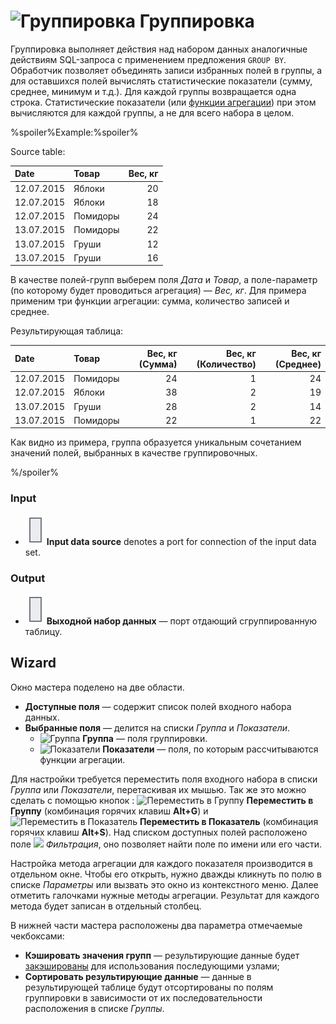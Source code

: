 # ![Группировка](../../images/icons/components/group-data_default.svg) Группировка

Группировка выполняет действия над набором данных аналогичные действиям SQL-запроса с применением предложения `GROUP BY`. Обработчик позволяет объединять записи избранных полей в группы, а для оставшихся полей вычислять статистические показатели (сумму, среднее, минимум и т.д.). Для каждой группы возвращается одна строка. Статистические показатели (или [функции агрегации](../func/aggregation-functions.md)) при этом вычисляются для каждой группы, а не для всего набора в целом.

%spoiler%Example:%spoiler%

Source table:

| Date | Товар | Вес, кг |
| :--- | :---- | ------: |
| 12.07.2015 | Яблоки | 20 |
| 12.07.2015 | Яблоки | 18 |
| 12.07.2015 | Помидоры | 24 |
| 13.07.2015 | Помидоры | 22 |
| 13.07.2015 | Груши | 12 |
| 13.07.2015 | Груши | 16 |

В качестве полей-групп выберем поля *Дата* и *Товар*, а поле-параметр (по которому будет проводиться агрегация) — *Вес, кг*. Для примера применим три функции агрегации: сумма, количество записей и среднее.

Результирующая таблица:

| Date | Товар | Вес, кг (Сумма) | Вес, кг (Количество) | Вес, кг (Среднее) |
| :--- | :---- | --------------: | -------------------: | ----------------: |
| 12.07.2015 | Помидоры | 24 | 1 | 24 |
| 12.07.2015 | Яблоки | 38 | 2 | 19 |
| 13.07.2015 | Груши | 28 | 2 | 14 |
| 13.07.2015 | Помидоры | 22 | 1 | 22 |

Как видно из примера, группа образуется уникальным сочетанием значений полей, выбранных в качестве группировочных.

%/spoiler%

### Input

* ![Input data source](../../images/icons/app/node/ports/inputs/table_inactive.svg) **Input data source** denotes a port for connection of the input data set.

### Output

* ![Выходной источник данных](../../images/icons/app/node/ports/inputs/table_inactive.svg) **Выходной набор данных** — порт отдающий сгруппированную таблицу.

## Wizard

Окно мастера поделено на две области.

* **Доступные поля** — содержит список полей входного набора данных.
* **Выбранные поля** — делится на списки *Группа* и *Показатели*.
   * ![Группа](../../images/icons/usage-types/group_default.svg) **Группа** — поля группировки.
   * ![Показатели](../../images/icons/usage-types/value_default.svg) **Показатели** — поля, по которым рассчитываются функции агрегации.

Для настройки требуется переместить поля входного набора в списки *Группа* или *Показатели*, перетаскивая их мышью. Так же это можно сделать с помощью кнопок : ![Переместить в Группу](../../images/icons/usage-types/group_default.svg) **Переместить в Группу** (комбинация горячих клавиш **Alt+G**) и ![Переместить в Показатель](../../images/icons/usage-types/value_default.svg) **Переместить в Показатель** (комбинация горячих клавиш **Alt+S**). Над списком доступных полей расположено поле ![](../../images/icons/toolbar-controls_18x18/toolbar-controls_18x18_filter_default.svg) *Фильтрация*, оно позволяет найти поле по имени или его части.

Настройка метода агрегации для каждого показателя производится в отдельном окне. Чтобы его открыть, нужно дважды кликнуть по полю в списке *Параметры* или вызвать это окно из контекстного меню. Далее отметить галочками нужные методы агрегации. Результат для каждого метода будет записан в отдельный столбец.

В нижней части мастера расположены два параметра отмечаемые чекбоксами:

* **Кэшировать значения групп** — результирующие данные будет [закэшированы](../../scenario/caching.md) для использования последующими узлами;
* **Сортировать результирующие данные** — данные в результирующей таблице будут отсортированы по полям группировки в зависимости от их последовательности расположения в списке *Группы*.
